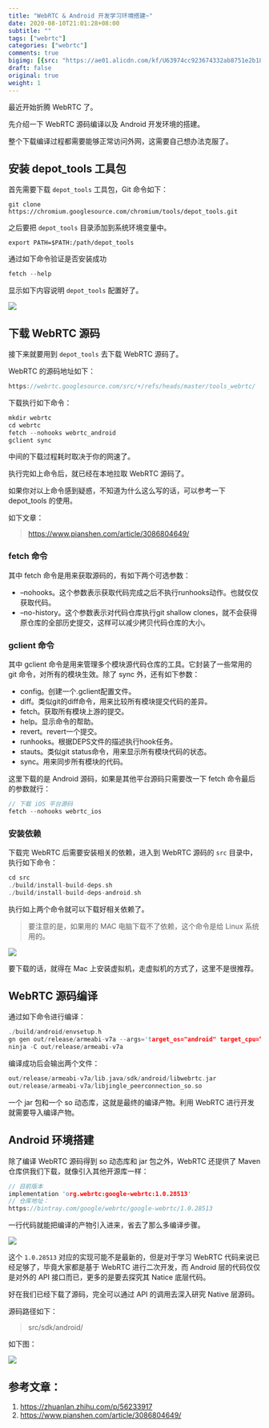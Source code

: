 ```yaml
---
title: "WebRTC & Android 开发学习环境搭建~"
date: 2020-08-10T21:01:28+08:00
subtitle: ""
tags: ["webrtc"]
categories: ["webrtc"]
comments: true
bigimg: [{src: "https://ae01.alicdn.com/kf/U63974cc923674332ab8751e2b18d9b9fd.jpg", desc: ""}]
draft: false
original: true
weight: 1
---
```

最近开始折腾 WebRTC 了。

先介绍一下 WebRTC 源码编译以及 Android 开发环境的搭建。

整个下载编译过程都需要能够正常访问外网，这需要自己想办法克服了。

<!--more-->

## 安装 depot_tools 工具包

首先需要下载 `depot_tools` 工具包，Git 命令如下：

```shell
git clone https://chromium.googlesource.com/chromium/tools/depot_tools.git
```

之后要把 `depot_tools` 目录添加到系统环境变量中。

```shell
export PATH=$PATH:/path/depot_tools
```

通过如下命令验证是否安装成功

```cpp
fetch --help
```

显示如下内容说明 `depot_tools` 配置好了。

![](https://image.glumes.com/config-depot-tolos.png)


## 下载 WebRTC 源码

接下来就要用到 `depot_tools` 去下载 WebRTC 源码了。

WebRTC 的源码地址如下：

```cpp
https://webrtc.googlesource.com/src/+/refs/heads/master/tools_webrtc/
```

下载执行如下命令：

```cpp
mkdir webrtc
cd webrtc
fetch --nohooks webrtc_android
gclient sync
```

中间的下载过程耗时取决于你的网速了。


执行完如上命令后，就已经在本地拉取 WebRTC 源码了。

如果你对以上命令感到疑惑，不知道为什么这么写的话，可以参考一下 depot_tools 的使用。

如下文章：

> https://www.pianshen.com/article/3086804649/

### fetch 命令

其中 fetch 命令是用来获取源码的，有如下两个可选参数：

* –nohooks。这个参数表示获取代码完成之后不执行runhooks动作。也就仅仅获取代码。
* –no-history。这个参数表示对代码仓库执行git shallow clones，就不会获得原仓库的全部历史提交，这样可以减少拷贝代码仓库的大小。


### gclient 命令

其中 gclient 命令是用来管理多个模块源代码仓库的工具。它封装了一些常用的 git 命令，对所有的模块生效。除了 sync 外，还有如下参数：

* config。创建一个.gclient配置文件。
* diff。类似git的diff命令，用来比较所有模块提交代码的差异。
* fetch。获取所有模块上游的提交。
* help。显示命令的帮助。
* revert。revert一个提交。
* runhooks。根据DEPS文件的描述执行hook任务。
* stauts。类似git status命令，用来显示所有模块代码的状态。
* sync。用来同步所有模块的代码。


这里下载的是 Android 源码，如果是其他平台源码只需要改一下 fetch 命令最后的参数就行：

```cpp
// 下载 iOS 平台源码
fetch --nohooks webrtc_ios
```

### 安装依赖


下载完 WebRTC 后需要安装相关的依赖，进入到 WebRTC 源码的 `src` 目录中，执行如下命令：

```cpp
cd src
./build/install-build-deps.sh
./build/install-build-deps-android.sh
```

执行如上两个命令就可以下载好相关依赖了。

> 要注意的是，如果用的 MAC 电脑下载不了依赖，这个命令是给 Linux 系统用的。

![](https://image.glumes.com/mac-no-lsb-release.png)


要下载的话，就得在 Mac 上安装虚拟机，走虚拟机的方式了，这里不是很推荐。

## WebRTC 源码编译

通过如下命令进行编译：

```cpp
./build/android/envsetup.h
gn gen out/release/armeabi-v7a --args='target_os="android" target_cpu=“arm" is_debug=false'
ninja -C out/release/armeabi-v7a
```

编译成功后会输出两个文件：

```cpp
out/release/armeabi-v7a/lib.java/sdk/android/libwebrtc.jar
out/release/armeabi-v7a/libjingle_peerconnection_so.so
```

一个 jar 包和一个 so 动态库，这就是最终的编译产物。利用 WebRTC 进行开发就需要导入编译产物。

## Android 环境搭建

除了编译 WebRTC  源码得到 so 动态库和 jar 包之外，WebRTC 还提供了 Maven 仓库供我们下载，就像引入其他开源库一样：

```cpp
// 目前版本
implementation 'org.webrtc:google-webrtc:1.0.28513'
// 仓库地址：
https://bintray.com/google/webrtc/google-webrtc/1.0.28513
```

一行代码就能把编译的产物引入进来，省去了那么多编译步骤。


![](https://image.glumes.com/webrtc-library-for-android.png)


这个 `1.0.28513` 对应的实现可能不是最新的，但是对于学习 WebRTC 代码来说已经足够了，毕竟大家都是基于 WebRTC 进行二次开发，而 Android 层的代码仅仅是对外的 API 接口而已，更多的是要去探究其 Natice 底层代码。


好在我们已经下载了源码，完全可以通过 API 的调用去深入研究 Native 层源码。


源码路径如下：

> src/sdk/android/

如下图：

![](https://image.glumes.com/webrtc-android-source-code.png)




## 参考文章：


1. https://zhuanlan.zhihu.com/p/56233917
2. https://www.pianshen.com/article/3086804649/



